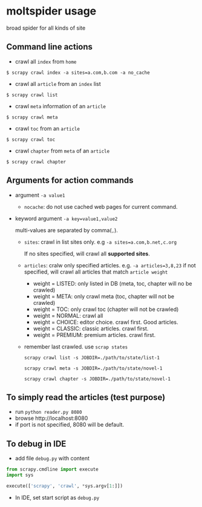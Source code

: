 moltspider usage
===========

broad spider for all kinds of site

## Command line actions 

* crawl all `index` from `home`

`$ scrapy crawl index -a sites=a.com,b.com -a no_cache`

* crawl all `article` from an `index` list

`$ scrapy crawl list`

* crawl `meta` information of an `article`

`$ scrapy crawl meta`

* crawl `toc` from an `article`

`$ scrapy crawl toc`

* crawl `chapter` from `meta` of an `article`

`$ scrapy crawl chapter`

## Arguments for action commands

* argument `-a value1`

    * `nocache`: do not use cached web pages for current command.

* keyword argument `-a key=value1,value2`

    multi-values are separated by comma(`,`).
    
    * `sites`: crawl in list sites only. e.g `-a sites=a.com,b.net,c.org`
        
        If no sites specified, will crawl all **supported sites**.
    
    * `articles`: cralw only specified articles. e.g. `-a articles=3,8,23`
        if not specified, will crawl all articles that match `article weight`
        
        * weight = LISTED: only listed in DB (meta, toc, chapter will no be crawled)
        * weight = META: only crawl meta (toc, chapter will not be crawled)
        * weight = TOC: only crawl toc (chapter will not be crawled)
        * weight = NORMAL: crawl all
        * weight = CHOICE: editor choice. crawl first. Good articles.
        * weight = CLASSIC: classic articles. crawl first. 
        * weight = PREMIUM: premium articles. crawl first.

    * remember last crawled. use `scrap states` 
    
        `scrapy crawl list -s JOBDIR=./path/to/state/list-1`
        
        `scrapy crawl meta -s JOBDIR=./path/to/state/novel-1`
        
        `scrapy crawl chapter -s JOBDIR=./path/to/state/novel-1`

## To simply read the articles (test purpose) 

* run `python reader.py 8080`
* browse http://localhost:8080
* if port is not specified, 8080 will be default.

## To debug in IDE

* add file `debug.py` with content
```python
from scrapy.cmdline import execute
import sys

execute(['scrapy', 'crawl', *sys.argv[1:]])
```
* In IDE, set start script as `debug.py`
  
